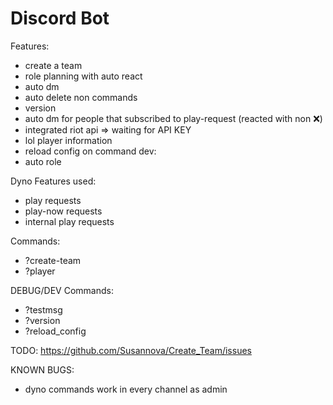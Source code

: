 # Discord Bot

Features:
- create a team 
- role planning with auto react
- auto dm
- auto delete non commands
- version 
- auto dm for people that subscribed to play-request (reacted with non :x:)
- integrated riot api => waiting for API KEY
- lol player information
- reload config on command
dev:
- auto role

Dyno Features used:
- play requests
- play-now requests
- internal play requests

Commands:
- ?create-team
- ?player

DEBUG/DEV Commands:
- ?testmsg
- ?version
- ?reload_config

TODO:
https://github.com/Susannova/Create_Team/issues

KNOWN BUGS:
- dyno commands work in every channel as admin
